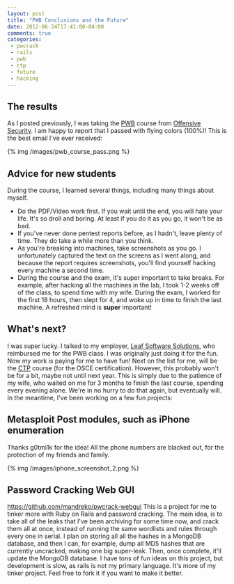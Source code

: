 ```yaml
---
layout: post
title: "PWB Conclusions and the Future"
date: 2012-06-24T17:41:00-04:00
comments: true
categories:
 - pwcrack
 - rails
 - pwb
 - ctp
 - future
 - hacking
---
```


The results
-----------

As I posted previously, I was taking the [PWB](http://www.offensive-security.com/information-security-training/penetration-testing-with-backtrack/) course from [Offensive Security](http://www.offensive-security.com). I am happy to report that I passed with flying colors (100%)! This is the best email I've ever received: 

{% img /images/pwb_course_pass.png %}

Advice for new students
-----------------------

During the course, I learned several things, including many things about myself. 
* Do the PDF/Video work first. If you wait until the end, you will hate your life. It's so droll and boring. At least if you do it as you go, it won't be as bad.
* If you've never done pentest reports before, as I hadn't, leave plenty of time. They do take a while more than you think.</li><li>As you're breaking into machines, take screenshots as you go. I unfortunately captured the text on the screens as I went along, and because the report requires screenshots, you'll find yourself hacking every machine a second time.
* During the course and the exam, it's super important to take breaks. For example, after hacking all the machines in the lab, I took 1-2 weeks off of the class, to spend time with my wife.  During the exam, I worked for the first 18 hours, then slept for 4, and woke up in time to finish the last machine.  A refreshed mind is <b>super</b> important!

What's next?
------------

I was super lucky.  I talked to my employer, [Leaf Software Solutions](http://www.leafsoftwaresolutions.com), who reimbursed me for the PWB class.  I was originally just doing it for the fun.  Now my work is paying for me to have fun! Next on the list for me, will be the [CTP](http://www.offensive-security.com/information-security-training/cracking-the-perimeter/) course (for the OSCE certification).  However, this probably won't be for a bit, maybe not until next year. This is simply due to the patience of my wife, who waited on me for 3 months to finish the last course, spending every evening alone. We're in no hurry to do that again, but eventually will.  In the meantime, I've been working on a few fun projects: 

Metasploit Post modules, such as iPhone enumeration
---------------------------------------------------

Thanks g0tmi1k for the idea! All the phone numbers are blacked out, for the protection of my friends and family. 

{% img /images/iphone_screenshot_2.png %}

Password Cracking Web GUI
-------------------------

https://github.com/mandreko/pwcrack-webgui
This is a project for me to tinker more with Ruby on Rails and password cracking.  The main idea, is to take all of the leaks that I've been archiving for some time now, and crack them all at once, instead of running the same wordlists and rules through every one in serial. I plan on storing all all the hashes in a MongoDB database, and then I can, for example, dump all MD5 hashes that are currently uncracked, making one big super-leak. Then, once complete, it'll update the MongoDB database. 
I have tons of fun ideas on this project, but development is slow, as rails is not my primary language. It's more of my tinker project.  Feel free to fork it if you want to make it better. 
